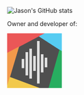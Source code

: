 ![Jason's GitHub stats](https://github-readme-stats.vercel.app/api?username=jasonho1308&count_private=true)

Owner and developer of:

[![Vcc](docs/images/vcc.png)](https://top.gg/bot/791601658651213824)
